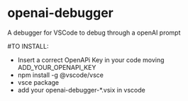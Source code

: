 # openai-debugger
A debugger for VSCode to debug through a openAI prompt

#TO INSTALL:

- Insert a correct OpenAPi Key in your code moving ADD_YOUR_OPENAPI_KEY
- npm install -g @vscode/vsce 
- vsce package
- add your openai-debugger-*.vsix in vscode 
